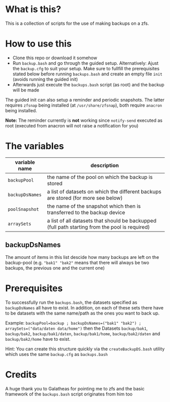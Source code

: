 # What is this?
This is a collection of scripts for the use of making backups on a zfs.

# How to use this
- Clone this repo or download it somehow
- Run `backup.bash` and go through the guided setup. Alternatively: Ajust the
  `backup.cfg` to suit your setup. Make sure to fullfill the
  prerequisites stated below before running `backups.bash` and create an empty
  file `init` (avoids running the guided init)
- Afterwards just execute the `backups.bash` script (as root) and the backup will be made

The guided init can also setup a reminder and periodic snapshots. The latter
requires `zfsnap` being installed (at `/usr/share/zfsnap`), both require
`anacron` being installed.

**Note:** The reminder currently is **not** working since `notify-send` executed
as root (executed from anacron will not raise a notification for you)

# The variables
variable name | description
-------|-------
`backupPool` | the name of the pool on which the backup is stored
`backupDsNames` | a list of datasets on which the different backups are stored (for more see below)
`poolSnapshot` | the name of the snapshot which then is transferred to the backup device
`arraySets` | a list of all datasets that should be backupped (full path starting from the pool is required)

## backupDsNames
The amount of items in this list descide how many backups are left on the
backup-pool (e.g. `"bak1" "bak2"` means that there will always be two backups,
the previous one and the current one)

# Prerequisites
To successfully run the `backups.bash`, the datasets specified as
`backupDsNames` all have to exist. In addition, on each of these sets there have
to be datasets with the same name/path as the ones you want to back up.

Example: `backupPool=backup ; backupDsNames=("bak1" "bak2") ; arraySets=("data/daten data/home")`
then the Datasets `backup/bak1`, `backup/bak2`, `backup/bak1/daten`,
`backup/bak1/home`, `backup/bak2/daten` and `backup/bak2/home` have to exist.

Hint: You can create this structure quickly via the `createBackupDS.bash`
utility which uses the same `backup.cfg` as `backups.bash`

# Credits
A huge thank you to Galatheas for pointing me to zfs and the basic framework of
the `backups.bash` script originates from him too
